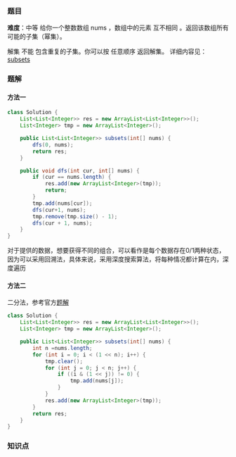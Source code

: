 ### 题目
**难度**：中等
给你一个整数数组 nums ，数组中的元素 互不相同 。返回该数组所有可能的子集（幂集）。

解集 不能 包含重复的子集。你可以按 任意顺序 返回解集。
详细内容见：[subsets](https://leetcode-cn.com/problems/subsets/)


### 题解


#### 方法一
```java
class Solution {
    List<List<Integer>> res = new ArrayList<List<Integer>>();
    List<Integer> tmp = new ArrayList<Integer>();

    public List<List<Integer>> subsets(int[] nums) {
        dfs(0, nums);
        return res;
    }

    public void dfs(int cur, int[] nums) {
        if (cur == nums.length) {
            res.add(new ArrayList<Integer>(tmp));
            return;
        }
        tmp.add(nums[cur]);
        dfs(cur+1, nums);
        tmp.remove(tmp.size() - 1);
        dfs(cur + 1, nums);
    }
}
```
对于提供的数据，想要获得不同的组合，可以看作是每个数据存在0/1两种状态，因为可以采用回溯法，具体来说，采用深度搜索算法，将每种情况都计算在内，深度遍历

#### 方法二

二分法，参考官方[题解](https://leetcode-cn.com/problems/subsets/solution/zi-ji-by-leetcode-solution/)
```java
class Solution {
    List<List<Integer>> res = new ArrayList<List<Integer>>();
    List<Integer> tmp = new ArrayList<Integer>();

    public List<List<Integer>> subsets(int[] nums) {
        int n =nums.length;
        for (int i = 0; i < (1 << n); i++) {
            tmp.clear();
            for (int j = 0; j < n; j++) {
                if ((i & (1 << j)) != 0) {
                    tmp.add(nums[j]);
                }
            }
            res.add(new ArrayList<Integer>(tmp));
        }
        return res;
    }
}
```

### 知识点
